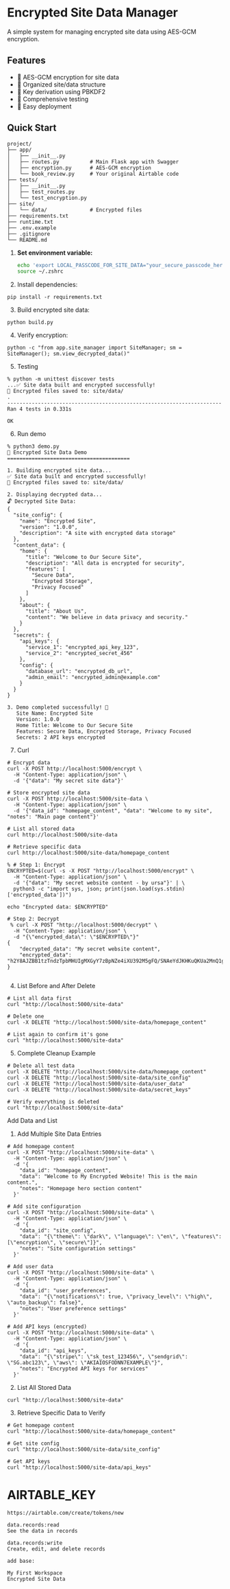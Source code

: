 # Encrypted Site Data Manager

A simple system for managing encrypted site data using AES-GCM encryption.

## Features

- 🔐 AES-GCM encryption for site data
- 📁 Organized site/data structure
- 🔑 Key derivation using PBKDF2
- 🧪 Comprehensive testing
- 🚀 Easy deployment

## Quick Start

```
project/
├── app/
│   ├── __init__.py
│   ├── routes.py          # Main Flask app with Swagger
│   ├── encryption.py      # AES-GCM encryption
│   └── book_review.py     # Your original Airtable code
├── tests/
│   ├── __init__.py
│   ├── test_routes.py
│   └── test_encryption.py
├── site/
│   └── data/              # Encrypted files
├── requirements.txt
├── runtime.txt
├── .env.example
├── .gitignore
└── README.md
```

1. **Set environment variable:**
   ```bash
   echo 'export LOCAL_PASSCODE_FOR_SITE_DATA="your_secure_passcode_here"' >> ~/.zshrc
   source ~/.zshrc

2. Install dependencies:
```
pip install -r requirements.txt
```

3. Build encrypted site data:

```
python build.py
```

4. Verify encryption:

```
python -c "from app.site_manager import SiteManager; sm = SiteManager(); sm.view_decrypted_data()"
```

5. Testing

```
% python -m unittest discover tests
...✅ Site data built and encrypted successfully!
📁 Encrypted files saved to: site/data/
.
----------------------------------------------------------------------
Ran 4 tests in 0.331s

OK
```

6. Run demo

```
% python3 demo.py
🔐 Encrypted Site Data Demo
========================================

1. Building encrypted site data...
✅ Site data built and encrypted successfully!
📁 Encrypted files saved to: site/data/

2. Displaying decrypted data...
🔓 Decrypted Site Data:
{
  "site_config": {
    "name": "Encrypted Site",
    "version": "1.0.0",
    "description": "A site with encrypted data storage"
  },
  "content_data": {
    "home": {
      "title": "Welcome to Our Secure Site",
      "description": "All data is encrypted for security",
      "features": [
        "Secure Data",
        "Encrypted Storage",
        "Privacy Focused"
      ]
    },
    "about": {
      "title": "About Us",
      "content": "We believe in data privacy and security."
    }
  },
  "secrets": {
    "api_keys": {
      "service_1": "encrypted_api_key_123",
      "service_2": "encrypted_secret_456"
    },
    "config": {
      "database_url": "encrypted_db_url",
      "admin_email": "encrypted_admin@example.com"
    }
  }
}

3. Demo completed successfully! 🎉
   Site Name: Encrypted Site
   Version: 1.0.0
   Home Title: Welcome to Our Secure Site
   Features: Secure Data, Encrypted Storage, Privacy Focused
   Secrets: 2 API keys encrypted

```

7. Curl

```
# Encrypt data
curl -X POST http://localhost:5000/encrypt \
  -H "Content-Type: application/json" \
  -d '{"data": "My secret site data"}'

# Store encrypted site data  
curl -X POST http://localhost:5000/site-data \
  -H "Content-Type: application/json" \
  -d '{"data_id": "homepage_content", "data": "Welcome to my site", "notes": "Main page content"}'

# List all stored data
curl http://localhost:5000/site-data

# Retrieve specific data
curl http://localhost:5000/site-data/homepage_content
```

```
% # Step 1: Encrypt
ENCRYPTED=$(curl -s -X POST "http://localhost:5000/encrypt" \
  -H "Content-Type: application/json" \
  -d '{"data": "My secret website content - by ursa"}' | \
  python3 -c "import sys, json; print(json.load(sys.stdin)['encrypted_data'])")

echo "Encrypted data: $ENCRYPTED"

# Step 2: Decrypt
 % curl -X POST "http://localhost:5000/decrypt" \
  -H "Content-Type: application/json" \
  -d "{\"encrypted_data\": \"$ENCRYPTED\"}"
{
    "decrypted_data": "My secret website content",
    "encrypted_data": "h2Y8AJZBB1tzTndzTpbMHUIgMXGyY7zBpNZe4iXU392M5gFQ/SNAeYdJKHKuQKUa2MnQ1gCPyJa/JBzpRny5jvZ5QDbd"
}


```

4. List Before and After Delete

```
# List all data first
curl "http://localhost:5000/site-data"

# Delete one
curl -X DELETE "http://localhost:5000/site-data/homepage_content"

# List again to confirm it's gone
curl "http://localhost:5000/site-data"
```

5. Complete Cleanup Example

```
# Delete all test data
curl -X DELETE "http://localhost:5000/site-data/homepage_content"
curl -X DELETE "http://localhost:5000/site-data/site_config" 
curl -X DELETE "http://localhost:5000/site-data/user_data"
curl -X DELETE "http://localhost:5000/site-data/secret_keys"

# Verify everything is deleted
curl "http://localhost:5000/site-data"
```

Add Data and List
1. Add Multiple Site Data Entries

```
# Add homepage content
curl -X POST "http://localhost:5000/site-data" \
  -H "Content-Type: application/json" \
  -d '{
    "data_id": "homepage_content",
    "data": "Welcome to My Encrypted Website! This is the main content.",
    "notes": "Homepage hero section content"
  }'

# Add site configuration
curl -X POST "http://localhost:5000/site-data" \
  -H "Content-Type: application/json" \
  -d '{
    "data_id": "site_config", 
    "data": "{\"theme\": \"dark\", \"language\": \"en\", \"features\": [\"encryption\", \"secure\"]}",
    "notes": "Site configuration settings"
  }'

# Add user data
curl -X POST "http://localhost:5000/site-data" \
  -H "Content-Type: application/json" \
  -d '{
    "data_id": "user_preferences",
    "data": "{\"notifications\": true, \"privacy_level\": \"high\", \"auto_backup\": false}",
    "notes": "User preference settings"
  }'

# Add API keys (encrypted)
curl -X POST "http://localhost:5000/site-data" \
  -H "Content-Type: application/json" \
  -d '{
    "data_id": "api_keys",
    "data": "{\"stripe\": \"sk_test_123456\", \"sendgrid\": \"SG.abc123\", \"aws\": \"AKIAIOSFODNN7EXAMPLE\"}",
    "notes": "Encrypted API keys for services"
  }'
```

2. List All Stored Data
```
curl "http://localhost:5000/site-data"
```

3. Retrieve Specific Data to Verify

```
# Get homepage content
curl "http://localhost:5000/site-data/homepage_content"

# Get site config
curl "http://localhost:5000/site-data/site_config"

# Get API keys
curl "http://localhost:5000/site-data/api_keys"
```


# AIRTABLE_KEY

```
https://airtable.com/create/tokens/new

data.records:read
See the data in records

data.records:write
Create, edit, and delete records

add base:

My First Workspace
Encrypted Site Data

```


